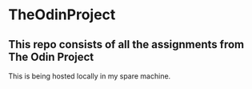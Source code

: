 # TheOdinProject

## This repo consists of all the assignments from The Odin Project 

This is being hosted locally in my spare machine.